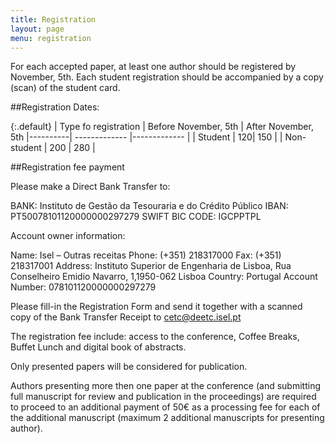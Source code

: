 ```yaml
---
title: Registration
layout: page
menu: registration
---
```


For each accepted paper, at least one author should be registered by November, 5th. 
Each student registration should be accompanied by a copy (scan) of the student card.

##Registration Dates:

{:.default}
| Type fo registration   |      Before  November, 5th   |  After November, 5th
|----------| ------------- |------------- |
| Student |  120| 150 |
| Non-student |  200 |  280 |

##Registration fee payment

Please make a Direct Bank Transfer to:

  
BANK: Instituto de Gestão da Tesouraria e do Crédito Público 
IBAN: PT50078101120000000297279 
SWIFT BIC CODE: IGCPPTPL 

Account owner information: 


Name: Isel – Outras receitas
Phone: (+351) 218317000
Fax: (+351) 218317001 
Address: Instituto Superior de Engenharia de Lisboa, Rua Conselheiro Emidio Navarro, 1,1950-062 Lisboa
Country: Portugal 
Account Number:  078101120000000297279  
 
Please fill-in the Registration Form and send it together 
with a scanned copy of the Bank Transfer Receipt to [cetc@deetc.isel.pt](cetc@deetc.isel.pt)

The registration fee include: access to the conference, Coffee Breaks, Buffet Lunch and 
digital book of abstracts.


Only presented papers will be considered for publication.

Authors presenting more then one paper at the conference 
(and submitting full manuscript for review and publication in the proceedings) 
are required to proceed to an additional payment of 50€ as a processing fee for each of the additional manuscript 
(maximum 2 additional manuscripts for presenting author).  



